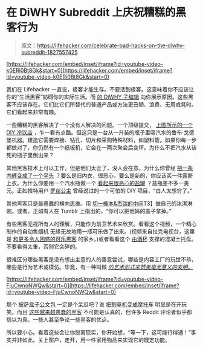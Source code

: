 # 在 DiWHY Subreddit 上庆祝糟糕的黑客行为

> 原文：<https://lifehacker.com/celebrate-bad-hacks-on-the-diwhy-subreddit-1827557425>

 [https://lifehacker.com/embed/inset/iframe?id=youtube-video-k0ERi0Bt8Gk&start=0](https://lifehacker.com/embed/inset/iframe?id=youtube-video-k0ERi0Bt8Gk&start=0) 

我们在 Lifehacker 一直说，极客才能生存。不要活到极客。这意味着你不应该让你的“生活黑客”妨碍你的实际生活。而 [的 DiWHY 子编辑](https://www.reddit.com/r/DiWHY/) 向你展示原因。这些黑客不应该存在。它们比它们所替代的普通产品或方法更丑陋、浪费、无用或耗时。它们看起来非常有趣。



一些糟糕的黑客解决了一个没有人解决的问题。一个顶级提交， [上图所示的一个 DIY 冷饮店](https://www.reddit.com/r/DiWHY/comments/836jup/i_i_just_wanted_a_soda/) ，乍一看有点酷。但这只是一台从一升装的瓶子里吸汽水的鲁布·戈德堡机器。建造它需要焊接、钻孔、切片和采购特殊材料，如塑料管。如果你每一步都做对了，你仍然有一个纸板机，它会在一两次聚会后变坏。为什么不把汽水从该死的瓶子里倒出来？

其他黑客技术上可以工作，但是他们太丑了，没人会在意。为什么你曾经 [把一条内裤变成了一个平头](https://www.reddit.com/r/DiWHY/comments/70h13o/the_latest_in_lifehacks/) ？要么是旧内衣，很恶心，要么是新的，你应该买一件露脐上衣。为什么你要用一个汽水瓶做一个 [看起来很恶心的盐罐](https://www.reddit.com/r/DiWHY/comments/8hfaq1/salt_shaker/) ？盐瓶差不多一美元。正如推特用户 [罗丝公主](https://twitter.com/ParisianRebel/status/948619913752608768) 曾经说过的一个可怕的 DIY 项目，“白人太想穷了。”

其他黑客只是最愚蠢的横向思维。用 [切一桶本&杰瑞的中间](https://www.reddit.com/r/DiWHY/comments/8lcj5o/ice_cream_bowl/)T3】做自己的冰淇淋碗。或者，正如有人在 Tumblr 上指出的，“你可以把他妈的盖子拿掉。”

有些黑客无视所有人的理解，只能作为前卫艺术来欣赏。看看这个视频，一个精心制作的自动售烟机 无缘无故地用一瓶可乐做了出来。(视频来自拉克电视台，这里是 [和更多令人困惑的可乐黑客](https://lifehacker.com/these-coca-cola-hacks-are-as-pointless-as-they-are-ente-1827480241) 的家乡。)或者看看这个 [由酒杯](https://www.reddit.com/r/DiWHY/comments/8xp8an/cement_block_on_a_wineglass_with_gold/) 支撑的混凝土托盘。不要看得太重，否则它会碎的。

很难区分哪些黑客是没有想出主意的人的善意尝试，哪些是内容工厂的玩世不恭，哪些是行为艺术或模仿。毕竟，有一种叫做 [*的艺术形式来赞美毫无意义的发明。*](https://www.tofugu.com/japan/chindogu-japanese-inventions/)

 [https://lifehacker.com/embed/inset/iframe?id=youtube-video-FjuCwnoNWQw&start=0](https://lifehacker.com/embed/inset/iframe?id=youtube-video-FjuCwnoNWQw&start=0) 

那个 [披萨盒子公文包](https://www.reddit.com/r/DiWHY/comments/7h36e6/pizza_box_briefcase/) 一定是个呆瓜吧？谁 [把割草机变成摩托车](https://www.reddit.com/r/DiWHY/comments/8569df/mows_grass_gets_ass/) 明显是在开玩笑。而且 [这些越来越愚蠢的黑客](https://www.reddit.com/r/DiWHY/comments/70wed6/things_can_always_get_worse/) 不可能是认真的，但许多 Reddit 评论者似乎都信以为真。一些人甚至争论一些黑客的优点。

所以要小心。看着这些会让你脱离现实，你开始想，“等一下，这可能行得通！”事实并非如此。关上窗户，走开，用一件家用物品来实现它的既定功能。